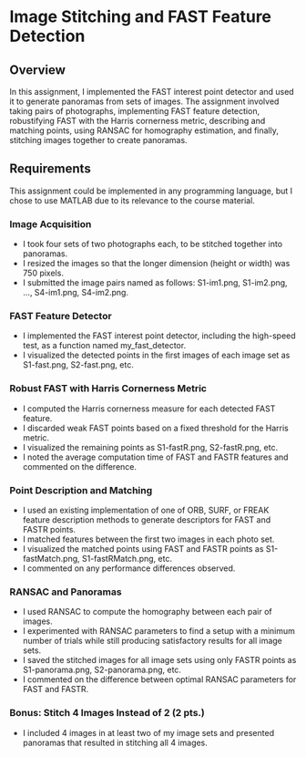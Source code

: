 # **Image Stitching and FAST Feature Detection**

## **Overview**
In this assignment, I implemented the FAST interest point detector and used it to generate panoramas from sets of images. The assignment involved taking pairs of photographs, implementing FAST feature detection, robustifying FAST with the Harris cornerness metric, describing and matching points, using RANSAC for homography estimation, and finally, stitching images together to create panoramas.

## **Requirements**
This assignment could be implemented in any programming language, but I chose to use MATLAB due to its relevance to the course material.

### **Image Acquisition**
- I took four sets of two photographs each, to be stitched together into panoramas.
- I resized the images so that the longer dimension (height or width) was 750 pixels.
- I submitted the image pairs named as follows: S1-im1.png, S1-im2.png, ..., S4-im1.png, S4-im2.png.

### **FAST Feature Detector**
- I implemented the FAST interest point detector, including the high-speed test, as a function named my_fast_detector.
- I visualized the detected points in the first images of each image set as S1-fast.png, S2-fast.png, etc.

### **Robust FAST with Harris Cornerness Metric**
- I computed the Harris cornerness measure for each detected FAST feature.
- I discarded weak FAST points based on a fixed threshold for the Harris metric.
- I visualized the remaining points as S1-fastR.png, S2-fastR.png, etc.
- I noted the average computation time of FAST and FASTR features and commented on the difference.

### **Point Description and Matching**
- I used an existing implementation of one of ORB, SURF, or FREAK feature description methods to generate descriptors for FAST and FASTR points.
- I matched features between the first two images in each photo set.
- I visualized the matched points using FAST and FASTR points as S1-fastMatch.png, S1-fastRMatch.png, etc.
- I commented on any performance differences observed.

### **RANSAC and Panoramas**
- I used RANSAC to compute the homography between each pair of images.
- I experimented with RANSAC parameters to find a setup with a minimum number of trials while still producing satisfactory results for all image sets.
- I saved the stitched images for all image sets using only FASTR points as S1-panorama.png, S2-panorama.png, etc.
- I commented on the difference between optimal RANSAC parameters for FAST and FASTR.

### **Bonus: Stitch 4 Images Instead of 2 (2 pts.)**
- I included 4 images in at least two of my image sets and presented panoramas that resulted in stitching all 4 images.
